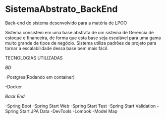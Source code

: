 # SistemaAbstrato_BackEnd
Back-end do sistema desenvolvido para a matéria de LPOO

Sistema consistem em uma base abstrata de um sistema de Gerencia de estoque e financeira, de forma que esta base seja escalável para uma gama muito grande de tipos de negócio. Sistema utiliza padrões de projeto para tornar a escalabilidade dessa base bem mais fácil.

TECNOLOGIAS UTILIZADAS

*BD*

-Postgres(Rodando em container)

-Docker


*Back End*

-Spring Boot
  -Spring Start Web
  -Spring Start Test
  -Spring Start Validation
  -Spring Start JPA Data
  -DevTools
  -Lombok
  -Model Map
